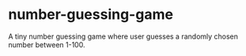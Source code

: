 # number-guessing-game
A tiny number guessing game where user guesses a randomly chosen number between 1-100.
